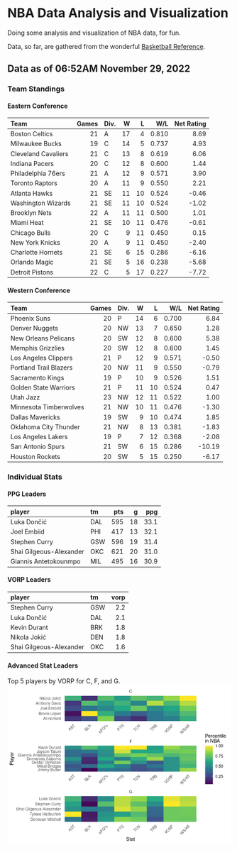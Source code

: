 # NBA Data Analysis and Visualization

Doing some analysis and visualization of NBA data, for fun.

Data, so far, are gathered from the wonderful [Basketball
Reference](https://www.basketball-reference.com/).

## Data as of 06:52AM November 29, 2022

### Team Standings

#### Eastern Conference

| Team                | Games | Div. |   W |   L |   W/L | Net Rating |
|:--------------------|------:|:-----|----:|----:|------:|-----------:|
| Boston Celtics      |    21 | A    |  17 |   4 | 0.810 |       8.69 |
| Milwaukee Bucks     |    19 | C    |  14 |   5 | 0.737 |       4.93 |
| Cleveland Cavaliers |    21 | C    |  13 |   8 | 0.619 |       6.06 |
| Indiana Pacers      |    20 | C    |  12 |   8 | 0.600 |       1.44 |
| Philadelphia 76ers  |    21 | A    |  12 |   9 | 0.571 |       3.90 |
| Toronto Raptors     |    20 | A    |  11 |   9 | 0.550 |       2.21 |
| Atlanta Hawks       |    21 | SE   |  11 |  10 | 0.524 |      -0.46 |
| Washington Wizards  |    21 | SE   |  11 |  10 | 0.524 |      -1.02 |
| Brooklyn Nets       |    22 | A    |  11 |  11 | 0.500 |       1.01 |
| Miami Heat          |    21 | SE   |  10 |  11 | 0.476 |      -0.61 |
| Chicago Bulls       |    20 | C    |   9 |  11 | 0.450 |       0.15 |
| New York Knicks     |    20 | A    |   9 |  11 | 0.450 |      -2.40 |
| Charlotte Hornets   |    21 | SE   |   6 |  15 | 0.286 |      -6.16 |
| Orlando Magic       |    21 | SE   |   5 |  16 | 0.238 |      -5.68 |
| Detroit Pistons     |    22 | C    |   5 |  17 | 0.227 |      -7.72 |

#### Western Conference

| Team                   | Games | Div. |   W |   L |   W/L | Net Rating |
|:-----------------------|------:|:-----|----:|----:|------:|-----------:|
| Phoenix Suns           |    20 | P    |  14 |   6 | 0.700 |       6.84 |
| Denver Nuggets         |    20 | NW   |  13 |   7 | 0.650 |       1.28 |
| New Orleans Pelicans   |    20 | SW   |  12 |   8 | 0.600 |       5.38 |
| Memphis Grizzlies      |    20 | SW   |  12 |   8 | 0.600 |       1.45 |
| Los Angeles Clippers   |    21 | P    |  12 |   9 | 0.571 |      -0.50 |
| Portland Trail Blazers |    20 | NW   |  11 |   9 | 0.550 |      -0.79 |
| Sacramento Kings       |    19 | P    |  10 |   9 | 0.526 |       1.51 |
| Golden State Warriors  |    21 | P    |  11 |  10 | 0.524 |       0.47 |
| Utah Jazz              |    23 | NW   |  12 |  11 | 0.522 |       1.00 |
| Minnesota Timberwolves |    21 | NW   |  10 |  11 | 0.476 |      -1.30 |
| Dallas Mavericks       |    19 | SW   |   9 |  10 | 0.474 |       1.85 |
| Oklahoma City Thunder  |    21 | NW   |   8 |  13 | 0.381 |      -1.83 |
| Los Angeles Lakers     |    19 | P    |   7 |  12 | 0.368 |      -2.08 |
| San Antonio Spurs      |    21 | SW   |   6 |  15 | 0.286 |     -10.19 |
| Houston Rockets        |    20 | SW   |   5 |  15 | 0.250 |      -6.17 |

### Individual Stats

#### PPG Leaders

| player                  | tm  | pts |   g |  ppg |
|:------------------------|:----|----:|----:|-----:|
| Luka Dončić             | DAL | 595 |  18 | 33.1 |
| Joel Embiid             | PHI | 417 |  13 | 32.1 |
| Stephen Curry           | GSW | 596 |  19 | 31.4 |
| Shai Gilgeous-Alexander | OKC | 621 |  20 | 31.0 |
| Giannis Antetokounmpo   | MIL | 495 |  16 | 30.9 |

#### VORP Leaders

| player                  | tm  | vorp |
|:------------------------|:----|-----:|
| Stephen Curry           | GSW |  2.2 |
| Luka Dončić             | DAL |  2.1 |
| Kevin Durant            | BRK |  1.8 |
| Nikola Jokić            | DEN |  1.8 |
| Shai Gilgeous-Alexander | OKC |  1.6 |

#### Advanced Stat Leaders

Top 5 players by VORP for C, F, and G.
![](README_files/figure-gfm/README-unnamed-chunk-7-1.png)<!-- -->
